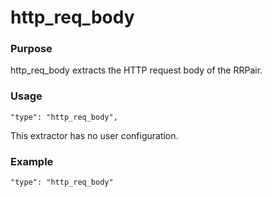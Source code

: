 # http_req_body

### Purpose

http_req_body extracts the HTTP request body of the RRPair.

### Usage

```
"type": "http_req_body",
```

This extractor has no user configuration.

### Example

```
"type": "http_req_body"
```

